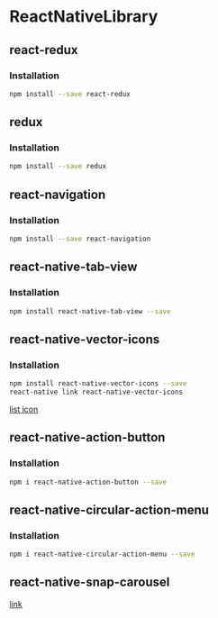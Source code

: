 # ReactNativeLibrary

## react-redux
### Installation
```bash
npm install --save react-redux
```

## redux
### Installation
```bash
npm install --save redux
```

## react-navigation
### Installation
```bash
npm install --save react-navigation
```

## react-native-tab-view
### Installation
```bash
npm install react-native-tab-view --save
```

## react-native-vector-icons
### Installation
```bash
npm install react-native-vector-icons --save
react-native link react-native-vector-icons
```
[list icon](https://oblador.github.io/react-native-vector-icons/)

## react-native-action-button
### Installation
```bash
npm i react-native-action-button --save
```

## react-native-circular-action-menu
### Installation
```bash
npm i react-native-circular-action-menu --save
```

## react-native-snap-carousel
[link](https://github.com/archriss/react-native-snap-carousel)
